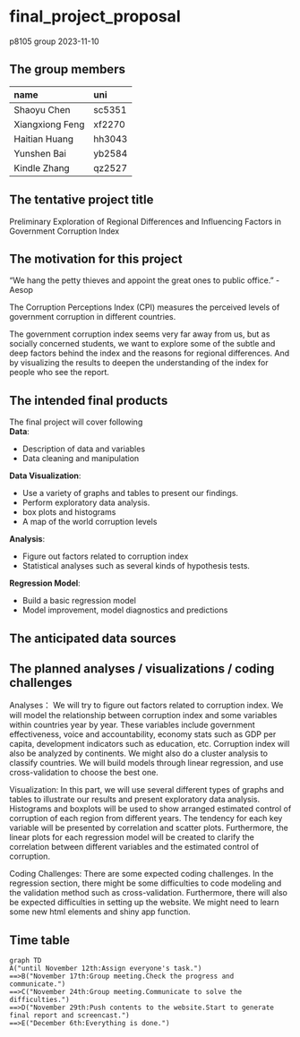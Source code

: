 final_project_proposal
================
p8105 group
2023-11-10

## The group members

| name            | uni    |
|:----------------|:-------|
| Shaoyu Chen     | sc5351 |
| Xiangxiong Feng | xf2270 |
| Haitian Huang   | hh3043 |
| Yunshen Bai     | yb2584 |
| Kindle Zhang    | qz2527 |

## The tentative project title

Preliminary Exploration of Regional Differences and Influencing Factors
in Government Corruption Index

## The motivation for this project

“We hang the petty thieves and appoint the great ones to public
office.” - Aesop

The Corruption Perceptions Index (CPI) measures the perceived levels of
government corruption in different countries.

The government corruption index seems very far away from us, but as
socially concerned students, we want to explore some of the subtle and
deep factors behind the index and the reasons for regional differences.
And by visualizing the results to deepen the understanding of the index
for people who see the report.

## The intended final products

The final project will cover following  
**Data**:  
- Description of data and variables  
- Data cleaning and manipulation

**Data Visualization**:  
- Use a variety of graphs and tables to present our findings.  
- Perform exploratory data analysis.  
- box plots and histograms  
- A map of the world corruption levels

**Analysis**:  
- Figure out factors related to corruption index  
- Statistical analyses such as several kinds of hypothesis tests.

**Regression Model**:  
- Build a basic regression model  
- Model improvement, model diagnostics and predictions

## The anticipated data sources

## The planned analyses / visualizations / coding challenges

Analyses： We will try to figure out factors related to corruption
index. We will model the relationship between corruption index and some
variables within countries year by year. These variables include
government effectiveness, voice and accountability, economy stats such
as GDP per capita, development indicators such as education, etc.
Corruption index will also be analyzed by continents. We might also do a
cluster analysis to classify countries. We will build models through
linear regression, and use cross-validation to choose the best one.

Visualization: In this part, we will use several different types of
graphs and tables to illustrate our results and present exploratory data
analysis. Histograms and boxplots will be used to show arranged
estimated control of corruption of each region from different years. The
tendency for each key variable will be presented by correlation and
scatter plots. Furthermore, the linear plots for each regression model
will be created to clarify the correlation between different variables
and the estimated control of corruption.

Coding Challenges: There are some expected coding challenges. In the
regression section, there might be some difficulties to code modeling
and the validation method such as cross-validation. Furthermore, there
will also be expected difficulties in setting up the website. We might
need to learn some new html elements and shiny app function.

## Time table

``` mermaid
graph TD
A("until November 12th:Assign everyone's task.")
==>B("November 17th:Group meeting.Check the progress and communicate.")
==>C("November 24th:Group meeting.Communicate to solve the difficulties.")
==>D("November 29th:Push contents to the website.Start to generate final report and screencast.")
==>E("December 6th:Everything is done.")
```
